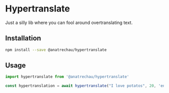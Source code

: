 # Hypertranslate
Just a silly lib where you can fool around overtranslating text.

## Installation
```bash
npm install --save @anatrechau/hypertranslate
```

## Usage
```js
import hypertranslate from '@anatrechau/hypertranslate'

const hypertranslation = await hypertranslate("I love potatos", 20, 'en', 'en');
```



